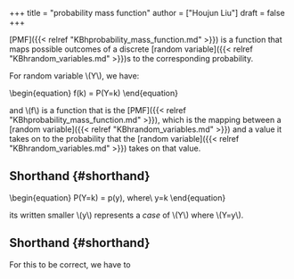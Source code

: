 +++
title = "probability mass function"
author = ["Houjun Liu"]
draft = false
+++

[PMF]({{< relref "KBhprobability_mass_function.md" >}}) is a function that maps possible outcomes of a discrete [random variable]({{< relref "KBhrandom_variables.md" >}})s to the corresponding probability.

For random variable \\(Y\\), we have:

\begin{equation}
f(k) = P(Y=k)
\end{equation}

and \\(f\\) is a function that is the [PMF]({{< relref "KBhprobability_mass_function.md" >}}), which is the mapping between a [random variable]({{< relref "KBhrandom_variables.md" >}}) and a value it takes on to the probability that the [random variable]({{< relref "KBhrandom_variables.md" >}}) takes on that value.


## Shorthand {#shorthand}

\begin{equation}
P(Y=k) = p(y), where\ y=k
\end{equation}

its written smaller \\(y\\) represents a _case_ of \\(Y\\) where \\(Y=y\\).


## Shorthand {#shorthand}

For this to be correct, we have to
